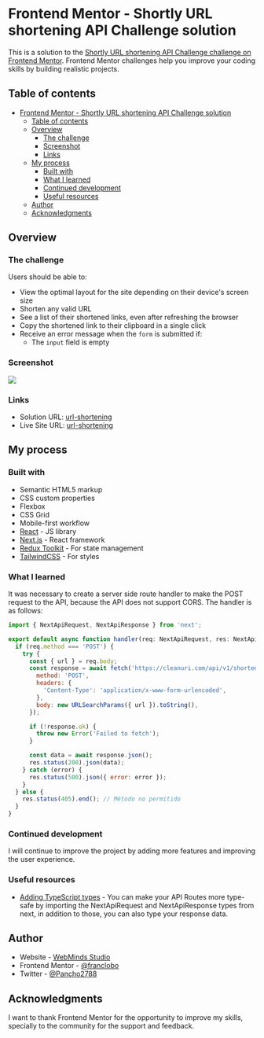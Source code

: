 # Frontend Mentor - Shortly URL shortening API Challenge solution

This is a solution to the [Shortly URL shortening API Challenge challenge on Frontend Mentor](https://www.frontendmentor.io/challenges/url-shortening-api-landing-page-2ce3ob-G). Frontend Mentor challenges help you improve your coding skills by building realistic projects. 

## Table of contents

- [Frontend Mentor - Shortly URL shortening API Challenge solution](#frontend-mentor---shortly-url-shortening-api-challenge-solution)
  - [Table of contents](#table-of-contents)
  - [Overview](#overview)
    - [The challenge](#the-challenge)
    - [Screenshot](#screenshot)
    - [Links](#links)
  - [My process](#my-process)
    - [Built with](#built-with)
    - [What I learned](#what-i-learned)
    - [Continued development](#continued-development)
    - [Useful resources](#useful-resources)
  - [Author](#author)
  - [Acknowledgments](#acknowledgments)

## Overview

### The challenge

Users should be able to:

- View the optimal layout for the site depending on their device's screen size
- Shorten any valid URL
- See a list of their shortened links, even after refreshing the browser
- Copy the shortened link to their clipboard in a single click
- Receive an error message when the `form` is submitted if:
  - The `input` field is empty

### Screenshot

![](./screenshot.jpg)

### Links

- Solution URL: [url-shortening](https://github.com/franclobo/url_shortening_api)
- Live Site URL: [url-shortening](https://url-shortening-api-three-ochre.vercel.app/)

## My process

### Built with

- Semantic HTML5 markup
- CSS custom properties
- Flexbox
- CSS Grid
- Mobile-first workflow
- [React](https://reactjs.org/) - JS library
- [Next.js](https://nextjs.org/) - React framework
- [Redux Toolkit](https://redux-toolkit.js.org/usage/usage-with-typescript) - For state management
- [TailwindCSS](hhttps://tailwindui.com/) - For styles

### What I learned

It was necessary to create a server side route handler to make the POST request to the API, because the API does not support CORS. The handler is as follows:

```js
import { NextApiRequest, NextApiResponse } from 'next';

export default async function handler(req: NextApiRequest, res: NextApiResponse) {
  if (req.method === 'POST') {
    try {
      const { url } = req.body;
      const response = await fetch('https://cleanuri.com/api/v1/shorten', {
        method: 'POST',
        headers: {
          'Content-Type': 'application/x-www-form-urlencoded',
        },
        body: new URLSearchParams({ url }).toString(),
      });

      if (!response.ok) {
        throw new Error('Failed to fetch');
      }

      const data = await response.json();
      res.status(200).json(data);
    } catch (error) {
      res.status(500).json({ error: error });
    }
  } else {
    res.status(405).end(); // Método no permitido
  }
}
```

### Continued development

I will continue to improve the project by adding more features and improving the user experience.

### Useful resources

- [Adding TypeScript types](https://nextjs.org/docs/pages/building-your-application/routing/api-routes#adding-typescript-types) - You can make your API Routes more type-safe by importing the NextApiRequest and NextApiResponse types from next, in addition to those, you can also type your response data.

## Author

- Website - [WebMinds Studio](https://www.webmindsstudio.com/)
- Frontend Mentor - [@franclobo](https://www.frontendmentor.io/profile/franclobo)
- Twitter - [@Pancho2788](https://twitter.com/Pancho2788)

## Acknowledgments

I want to thank Frontend Mentor for the opportunity to improve my skills, specially to the community for the support and feedback.
